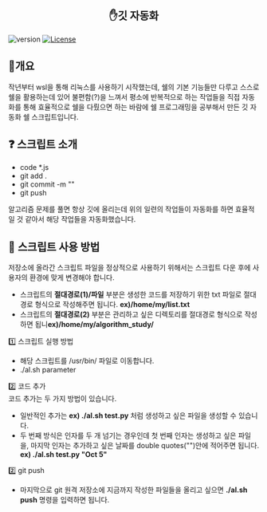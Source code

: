 <h2 align="center"> ✋깃 자동화 </h2>

<p>
  <img src="https://img.shields.io/badge/version-1.0.0-informational" alt="version">
  <a href="#" target="_blank">
  <img src="https://img.shields.io/badge/License-MIT-blueviolet" alt="License">
  </a>
</p>

<h2>🚀개요</h2>
<p>
  작년부터 wsl을 통해 리눅스를 사용하기 시작했는데, 쉘의 기본 기능들만 다루고 스스로 쉘을 활용하는데 있어 불편함(?)을 느껴서 평소에 반복적으로 하는 작업들을 직접 자동화를 통해 효율적으로 쉘을 다뤘으면 하는 바람에 쉘 프로그래밍을 공부해서 만든 깃 자동화 쉘 스크립트입니다.
</p>

<h2>❓ 스크립트 소개</h2>
<p>
 <ul>
   <li>code *.js</li>
   <li>git add .</li>
   <li>git commit -m ""</li>
   <li>git push</li>
</ul>
  알고리즘 문제를 풀면 항상 깃에 올리는데
  위의 일련의 작업들이 자동화를 하면 효율적일 것 같아서 해당 작업들을 자동화했습니다.
</p>

<h2> 🤘 스크립트 사용 방법</h2>
<p>
  저장소에 올라간 스크립트 파일을 정상적으로 사용하기 위해서는 스크립트 다운 후에 사용자의 환경에 맞게 변경해야 합니다.
   <ul>
     <li>스크립트의 <b>절대경로(1)/파일</b> 부분은 생성한 코드를 저장하기 위한 txt 파일로 절대경로 형식으로 작성해주면 됩니다. <b>ex)/home/my/list.txt</b></li>
     <li>스크립트의 <b>절대경로(2)</b> 부분은 관리하고 싶은 디렉토리를 절대경로 형식으로 작성하면 됩니<b>ex)/home/my/algorithm_study/</b></li>
</ul>
  1️⃣ 스크립트 실행 방법
  <ul>
  <li>해당 스크립트를 /usr/bin/ 파일로 이동합니다.</li>
  <li>./al.sh parameter</li>
    </ul>
  2️⃣ 코드 추가<br>
  코드 추가는 두 가지 방법이 있습니다.
  <ul>
  <li>일반적인 추가는 <b>ex) ./al.sh test.py</b> 처럼 생성하고 싶은 파일을 생성할 수 있습니다.</li>
  <li>두 번째 방식은 인자를 두 개 넘기는 경우인데 첫 번째 인자는 생성하고 싶은 파일을, 마지막 인자는 
    추가하고 싶은 날짜를 double quotes("")안에 적어주면 됩니다. <b>ex) ./al.sh test.py "Oct 5"</b></li>
  </ul>
  2️⃣ git push
   <ul>
   <li>  마지막으로 git 원격 저장소에 지금까지 작성한 파일들을 올리고 싶으면 <b>./al.sh push</b> 명령을 입력하면 됩니다.
  </li>
</ul>

</p>
